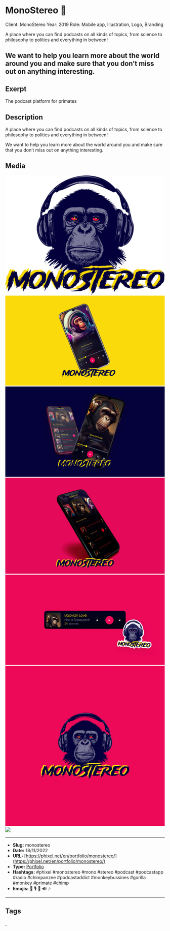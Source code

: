 # MonoStereo 🙉
Client: MonoStereo
Year: 2019
Role: Mobile app, Illustration, Logo, Branding

A place where you can find podcasts on all kinds of topics, from science to philosophy to politics and everything in between!

We want to help you learn more about the world around you and make sure that you don’t miss out on anything interesting.
------------
## Exerpt
The podcast platform for primates
## Description
A place where you can find podcasts on all kinds of topics, from science to philosophy to politics and everything in between!

We want to help you learn more about the world around you and make sure that you don’t miss out on anything interesting.
## Media
<img src="media/4465bf3a/monostereo-logo.png">
<img src="media/046610bb/monostereo-mockup-01.jpg">
<img src="media/efad93e6/monostereo-mockup-02.jpg">
<img src="media/09217723/monostereo-mockup-03.jpg">
<img src="media/c53eb2c6/monostereo-mockup-04.jpg">
<img src="media/e05bc27a/monostereo.jpg">
<img src="media/1bda8ef5/monostereo.mp4">

------------
- **Slug:** monostereo
- **Date:** 18/11/2022
- **URL:** [https://phixel.net/en/portfolio/monostereo/](https://phixel.net/en/portfolio/monostereo/)
- **Type:** [Portfolio](#portfolio)
- **Hashtags:** #phixel #monostereo #mono #stereo #podcast #podcastapp #radio #chimpanzee #podcastaddict #monkeybussines #gorilla #monkey #primate #chimp
- **Emojis:** 🐒 🎙 🦧 🔊 🎶

------------
## Tags
[ ](# )
